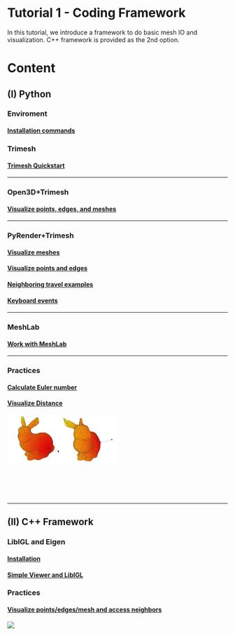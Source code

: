 # Tutorial 1 - Coding Framework 
In this tutorial, we introduce a framework to do basic mesh IO and visualization.
C++ framework is provided as the 2nd option.


# Content

## (I) Python

### Enviroment
#### [Installation commands](python/1_install)  

### Trimesh 
#### [Trimesh Quickstart](python/2_trimesh)  

---
### Open3D+Trimesh
#### [Visualize points, edges, and meshes](python/4_open3d/show_mesh_pcd_edges.ipynb)  

---
### PyRender+Trimesh 

#### [Visualize meshes](python/3_pyrender/show_mesh.ipynb)
#### [Visualize points and edges](python/3_pyrender/show_edges_and_points.ipynb)
#### [Neighboring travel examples](python/3_pyrender/travel_pyrender.ipynb)  
#### [Keyboard events](python/3_pyrender/keyboard.ipynb)    
    
---
### MeshLab 
#### [Work with MeshLab](python/5_meshlab/meshlab.ipynb)  
---
### Practices
#### [Calculate Euler number](python/practice/euler_number.ipynb)
#### [Visualize Distance](python/practice/visualize_distance.ipynb)  
<img src="python/imgs/pdist1.JPG" width="50%" align="left" />
</br></br></br></br></br></br></br></br></br></br></br>


---  
## (II) C++ Framework

### LibIGL and Eigen
#### [Installation](cpp/1_install )
#### [Simple Viewer and LibIGL](cpp/2_libigl )

### Practices 
#### [Visualize points/edges/mesh and access neighbors](cpp/3_travel)
![]( cpp/imgs/bunny_libigl.jpg )
</br></br>



